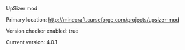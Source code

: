 UpSizer mod

Primary location: http://minecraft.curseforge.com/projects/upsizer-mod

Version checker enabled: true

Current version: 4.0.1
